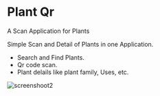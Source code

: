 # Plant Qr

A Scan Application for Plants

Simple Scan and Detail of Plants in one Application.
 - Search and Find Plants.
 - Qr code scan.
 - Plant delails like plant family, Uses, etc.
 
 ![screenshoot2](https://user-images.githubusercontent.com/52662412/145947977-4483a7d2-149f-44a8-96e3-e50ad48a74f3.jpeg)



